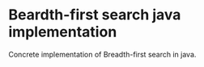 # Beardth-first search java implementation

Concrete implementation of Breadth-first search in java.

